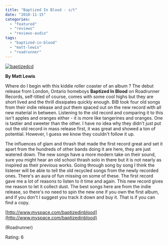 ```yaml
---
title: "Baptized In Blood - s/t"
date: "2010-11-15"
categories: 
  - "featured"
  - "reviews"
  - "reviews-audio"
tags: 
  - "baptized-in-blood"
  - "matt-lewis"
  - "roadrunner"
---
```


[![](http://www.hellbound.ca/wp-content/uploads/2010/11/baptizedcd-300x300.jpg "baptizedcd")](http://www.hellbound.ca/wp-content/uploads/2010/11/baptizedcd.jpg)

**By Matt Lewis**

Where do I begin with this kiddie roller coaster of an album ? The debut release from London, Ontario homeboys **Baptized In Blood** on Roadrunner Records, self-titled of course, comes with some cool highs but they are short lived and the thrill dissipates quickly enough. BIB took four old songs from their indie release and put them spaced out on the new record with all new material in between. Listening to the old record and comparing it to this isn't apples and oranges either - it is more like tangerines and oranges. One is tastier and sweeter than the other. I have no idea why they didn't just put out the old record in mass release first, it was great and showed a ton of potential. However, I guess we know they couldn't follow it up.

The influences of glam and thrash that made the first record great and set it apart from the hundreds of other bands doing it are here, they are just watered down. The new songs have a more modern take on their sound, sure you might hear an old school thrash solo in there but it is not nearly as inspired as their previous works. Going through song by song I think the listener will be able to tell the old recycled songs from the newly recorded ones. There's an aura of fun missing on some of these. The first record gave me a lot of reasons to listen to it time and again. This new record gives me reason to let it collect dust. The best songs here are from the indie release, so there's no need to spin the new one if you own the first album, and if you don't I suggest you track it down and buy it. That is if you can find a copy.

[http://www.myspace.com/baptizedinblood](http://www.myspace.com/baptizedinblood)

(Roadrunner)

Rating: 6
